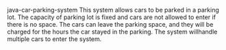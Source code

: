 java-car-parking-system
This system allows cars to be parked in a parking lot. The capacity of parking lot is fixed and cars are not allowed to enter if there is no space. The cars can leave the parking space, and they will be charged for the hours the car stayed in the parking. The system willhandle multiple cars to enter the system.